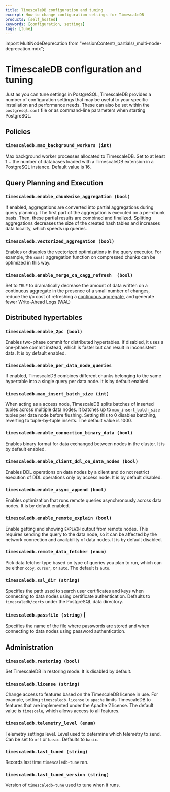 ```yaml
---
title: TimescaleDB configuration and tuning
excerpt: How to change configuration settings for TimescaleDB
products: [self_hosted]
keywords: [configuration, settings]
tags: [tune]
---
```


import MultiNodeDeprecation from "versionContent/_partials/_multi-node-deprecation.mdx";

# TimescaleDB configuration and tuning

Just as you can tune settings in PostgreSQL, TimescaleDB provides a number of configuration
settings that may be useful to your specific installation and performance needs. These can
also be set within the `postgresql.conf` file or as command-line parameters
when starting PostgreSQL.

## Policies

### `timescaledb.max_background_workers (int)`

Max background worker processes allocated to TimescaleDB. Set to at least 1 +
the number of databases loaded with a TimescaleDB extension in a PostgreSQL
instance. Default value is 16.

## Query Planning and Execution

### `timescaledb.enable_chunkwise_aggregation (bool)`
If enabled, aggregations are converted into partial aggregations during query
planning. The first part of the aggregation is executed on a per-chunk basis.
Then, these partial results are combined and finalized. Splitting aggregations
decreases the size of the created hash tables and increases data locality, which
speeds up queries.
 

### `timescaledb.vectorized_aggregation (bool)`
Enables or disables the vectorized optimizations in the query executor. For
example, the `sum()` aggregation function on compressed chunks can be optimized
in this way.

### `timescaledb.enable_merge_on_cagg_refresh  (bool)`

Set to `TRUE` to dramatically decrease the amount of data written on a continuous aggregate 
in the presence of a small number of changes, reduce the i/o cost of refreshing a 
[continuous aggregate][continuous-aggregates], and generate fewer Write-Ahead Logs (WAL)

## Distributed hypertables

<MultiNodeDeprecation />

### `timescaledb.enable_2pc (bool)`

Enables two-phase commit for distributed hypertables. If disabled, it
uses a one-phase commit instead, which is faster but can result in
inconsistent data. It is by default enabled.

### `timescaledb.enable_per_data_node_queries`

If enabled, TimescaleDB combines different chunks belonging to the
same hypertable into a single query per data node. It is by default enabled.

### `timescaledb.max_insert_batch_size (int)`

When acting as a access node, TimescaleDB splits batches of inserted
tuples across multiple data nodes. It batches up to
`max_insert_batch_size` tuples per data node before flushing. Setting
this to 0 disables batching, reverting to tuple-by-tuple inserts. The
default value is 1000.

### `timescaledb.enable_connection_binary_data (bool)`

Enables binary format for data exchanged between nodes in the
cluster. It is by default enabled.

### `timescaledb.enable_client_ddl_on_data_nodes (bool)`

Enables DDL operations on data nodes by a client and do not restrict
execution of DDL operations only by access node. It is by default disabled.

### `timescaledb.enable_async_append (bool)`

Enables optimization that runs remote queries asynchronously across
data nodes. It is by default enabled.

### `timescaledb.enable_remote_explain (bool)`

Enable getting and showing `EXPLAIN` output from remote nodes. This
requires sending the query to the data node, so it can be affected
by the network connection and availability of data nodes. It is by default disabled.

### `timescaledb.remote_data_fetcher (enum)`

Pick data fetcher type based on type of queries you plan to run, which
can be either `copy`, `cursor`, or `auto`. The default is `auto`.

### `timescaledb.ssl_dir (string)`

Specifies the path used to search user certificates and keys when
connecting to data nodes using certificate authentication. Defaults to
`timescaledb/certs` under the PostgreSQL data directory.

### `timescaledb.passfile (string)` [

Specifies the name of the file where passwords are stored and when
connecting to data nodes using password authentication.

## Administration

### `timescaledb.restoring (bool)`

Set TimescaleDB in restoring mode. It is disabled by default.

### `timescaledb.license (string)`

Change access to features based on the TimescaleDB license in use. For example,
setting `timescaledb.license` to `apache` limits TimescaleDB to features that
are implemented under the Apache 2 license. The default value is `timescale`,
which allows access to all features.

### `timescaledb.telemetry_level (enum)`

Telemetry settings level. Level used to determine which telemetry to
send. Can be set to `off` or `basic`. Defaults to `basic`.

### `timescaledb.last_tuned (string)`

Records last time `timescaledb-tune` ran.

### `timescaledb.last_tuned_version (string)`

Version of `timescaledb-tune` used to tune when it runs.

[continuous-aggregates]: /use-timescale/:currentVersion:/continuous-aggregates/
